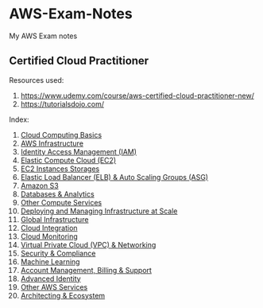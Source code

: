 # AWS-Exam-Notes

My AWS Exam notes

## Certified Cloud Practitioner
Resources used:  
1. https://www.udemy.com/course/aws-certified-cloud-practitioner-new/
2. https://tutorialsdojo.com/

Index:
1. [Cloud Computing Basics](/Certified-Cloud-Practitioner/01_Cloud-Computing-Basics/cloud-computing-basics.md)
2. [AWS Infrastructure](/Certified-Cloud-Practitioner/02_AWS-Infrastructure/AWS-Infrastructure.md)
3. [Identity Access Management (IAM)](/Certified-Cloud-Practitioner/03_Identity-Access-Management/Identity-Access-Management.md)
4. [Elastic Compute Cloud (EC2)](/Certified-Cloud-Practitioner/04_Elastic-Compute-Cloud/Elastic-Compute-Cloud.md)
5. [EC2 Instances Storages](/Certified-Cloud-Practitioner/05_EC2-Instances-Storages/EC2-Instances-Storages.md)
6. [Elastic Load Balancer (ELB) & Auto Scaling Groups (ASG)](/Certified-Cloud-Practitioner/06_Elastic-Loading-Balancer_Auto-Scaling-Groups/ELB-ASG.md)
7. [Amazon S3](/Certified-Cloud-Practitioner/07_S3/S3.md)
8. [Databases & Analytics](/Certified-Cloud-Practitioner/08_Databases-Analytics/Database-Analytics.md)
9. [Other Compute Services](/Certified-Cloud-Practitioner/09_Other-Compute-Services/Other-Compute-Services.md)
10. [Deploying and Managing Infrastructure at Scale](/Certified-Cloud-Practitioner/10_Deploying-Managing-Infrastructure/Deploying-Managing-Infrastructure.md)
11. [Global Infrastructure](/Certified-Cloud-Practitioner/11_Global-Infrastructure/Global-Infrastructure.md)
12. [Cloud Integration](/Certified-Cloud-Practitioner/12_Cloud-Integration/Cloud-Integration.md)
13. [Cloud Monitoring](/Certified-Cloud-Practitioner/13_Cloud-Monitoring/Cloud-Monitoring.md)
14. [Virtual Private Cloud (VPC) & Networking](/Certified-Cloud-Practitioner/14_VPC_Networking/VPC_Networking.md)
15. [Security & Compliance](/Certified-Cloud-Practitioner/15_Security_Compliance/Security_Compliance.md)
16. [Machine Learning](/Certified-Cloud-Practitioner/16_Machine-Learning/Machine-Learning.MD)
17. [Account Management, Billing & Support](/Certified-Cloud-Practitioner/17_Account-Billing-Support/Account-Billing-Support.md)
18. [Advanced Identity](/Certified-Cloud-Practitioner/18_Advanced-Identity/Advanced-Identity.md)
19. [Other AWS Services](/Certified-Cloud-Practitioner/19_Other-Services/Other-Services.md)
20. [Architecting & Ecosystem](/Certified-Cloud-Practitioner/20_Architecting-Ecosystem/Architecting-Ecosystem.md)
